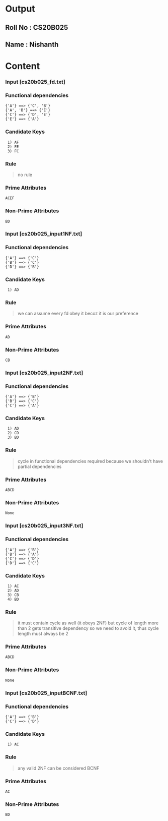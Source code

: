 # Output 

## Roll No : CS20B025

## Name    : Nishanth

Content
==========================================

### Input [**cs20b025_fd.txt**]

### Functional dependencies

```
{'A'} ==> {'C', 'B'}
{'A', 'B'} ==> {'E'}
{'C'} ==> {'D', 'E'}
{'E'} ==> {'A'}
```

### Candidate Keys

```
 1) AF
 2) FE
 3) FC
```

### Rule

> no rule

### Prime Attributes

```
ACEF
```

### Non-Prime Attributes

```
BD
```

### Input [**cs20b025_input1NF.txt**]

### Functional dependencies

```
{'A'} ==> {'C'}
{'B'} ==> {'C'}
{'D'} ==> {'B'}
```

### Candidate Keys

```
 1) AD
```

### Rule

> we can assume every fd obey it becoz it is our preference

### Prime Attributes

```
AD
```

### Non-Prime Attributes

```
CB
```

### Input [**cs20b025_input2NF.txt**]

### Functional dependencies

```
{'A'} ==> {'B'}
{'B'} ==> {'C'}
{'C'} ==> {'A'}
```

### Candidate Keys

```
 1) AD
 2) CD
 3) BD
```

### Rule 

> cycle in functional dependencies required because we shouldn't have partial dependencies

### Prime Attributes

```
ABCD
```

### Non-Prime Attributes

```
None
```

### Input [**cs20b025_input3NF.txt**]

### Functional dependencies

```
{'A'} ==> {'B'}
{'B'} ==> {'A'}
{'C'} ==> {'D'}
{'D'} ==> {'C'}
```

### Candidate Keys

```
 1) AC
 2) AD
 3) CB
 4) BD
```

### Rule

> it must contain cycle as well (it obeys 2NF) but cycle of length more than 2 gets transitive dependency so we need to avoid it, thus cycle length must always be 2

### Prime Attributes

```
ABCD
```

### Non-Prime Attributes

```
None
```

### Input [**cs20b025_inputBCNF.txt**]

### Functional dependencies

```
{'A'} ==> {'B'}
{'C'} ==> {'D'}
```

### Candidate Keys

```
 1) AC
```

### Rule

> any valid 2NF can be considered BCNF

### Prime Attributes

```
AC
```

### Non-Prime Attributes

```
BD
```

